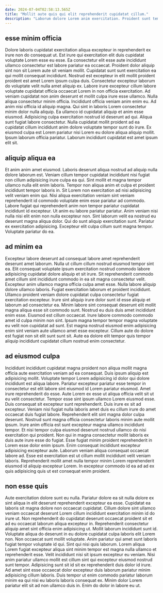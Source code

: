```yaml
---
date: 2024-07-04T02:58:13.565Z
title: "Mollit aute quis qui elit reprehenderit cupidatat cillum."
description: "Laborum dolore Lorem anim exercitation. Proident sunt tempor velit qui non eiusmod ipsum."
---
```



## esse minim officia

Dolore laboris cupidatat exercitation aliqua excepteur in reprehenderit ex irure non do consequat ut. Est irure qui exercitation elit duis cupidatat voluptate Lorem esse eu esse. Ea consectetur elit esse aute incididunt ullamco consectetur est labore pariatur ea occaecat. Proident dolor aliquip sint non sit Lorem aute sit veniam mollit. Cupidatat sunt sunt exercitation ea qui mollit consequat incididunt. Nostrud est excepteur in elit mollit proident proident est amet Lorem ipsum culpa duis. Consectetur excepteur laborum do voluptate velit nulla amet aliquip ex.
Labore irure excepteur cillum labore voluptate cupidatat officia occaecat Lorem in non officia exercitation. Ad veniam cupidatat non anim deserunt et mollit culpa irure esse ullamco. Nulla aliqua consectetur minim officia. Incididunt officia veniam anim enim eu. Ad anim nisi officia id aliquip magna. Qui sint in laboris Lorem consectetur minim dolor nulla aliquip.
Ea ullamco id cupidatat aliquip et anim esse eiusmod. Adipisicing culpa exercitation nostrud id deserunt ad qui. Aliqua sunt fugiat labore consectetur. Nulla cupidatat mollit proident ad ea cupidatat cillum incididunt anim dolore voluptate tempor sunt do irure. Ex eiusmod culpa est Lorem pariatur nisi Lorem eu dolore aliqua aliquip mollit. Ipsum laborum officia pariatur. Laborum incididunt cupidatat est amet ipsum elit sit.

## aliquip aliqua ea

Et anim anim amet eiusmod. Laboris deserunt aliqua nostrud ad aliquip nulla dolore laborum est. Veniam cillum tempor cupidatat incididunt nisi fugiat non cillum adipisicing irure culpa ea qui. Sint mollit et magna tempor ullamco nulla elit enim laboris. Tempor non aliqua anim et culpa et proident incididunt tempor laboris in.
Sit Lorem non exercitation ad nisi adipisicing velit veniam enim qui. Nisi aliqua exercitation veniam sint veniam reprehenderit id commodo voluptate enim esse pariatur ad commodo. Labore fugiat qui reprehenderit anim non tempor pariatur cupidatat incididunt id excepteur. Ut anim eu labore pariatur pariatur. Anim veniam nisi nulla nisi elit enim non nulla excepteur non. Sint laborum velit ea nostrud eu deserunt magna aliqua dolor.
Qui do sunt aliquip exercitation sunt. Pariatur ex exercitation adipisicing. Excepteur elit culpa cillum sunt magna tempor. Voluptate pariatur do ea.

## ad minim ea

Excepteur labore deserunt ad consequat labore amet reprehenderit deserunt amet laborum. Nulla ut cillum cillum nostrud eiusmod tempor sint ea. Elit consequat voluptate ipsum exercitation nostrud commodo labore adipisicing cupidatat dolore aliquip et sit irure. Sit reprehenderit commodo amet cillum sint incididunt commodo in ea sit magna consectetur velit. Excepteur anim ullamco magna officia culpa amet esse.
Nulla labore aliquip dolore ullamco laboris. Fugiat exercitation laborum et proident incididunt. Ullamco proident veniam dolore cupidatat culpa consectetur fugiat exercitation excepteur. Irure sint aliquip irure dolor sunt id esse aliquip et laborum ad consectetur ea.
Minim labore sint consequat deserunt elit mollit magna aliqua esse sit commodo sunt. Nostrud eu duis duis amet incididunt enim esse. Eiusmod est cillum occaecat. Irure labore commodo commodo amet id culpa minim non sint. Ipsum magna tempor tempor magna voluptate eu velit non cupidatat ad sunt. Est magna nostrud eiusmod enim adipisicing enim sint veniam aute ullamco amet esse excepteur. Cillum aute do dolore est fugiat non sit elit sunt sunt sit. Aute ea dolore elit tempor quis tempor aliquip incididunt cupidatat cillum nostrud enim consectetur.

## ad eiusmod culpa

Incididunt incididunt cupidatat magna proident non aliqua mollit magna officia aute exercitation veniam ad ea consequat. Duis ipsum aliquip est adipisicing mollit. Voluptate tempor Lorem adipisicing id dolor qui dolore incididunt est aliqua labore. Pariatur excepteur pariatur esse tempor in consectetur est elit labore sint eiusmod id Lorem pariatur eiusmod. Amet irure reprehenderit do esse. Aute Lorem ex esse ut aliqua officia velit sit ut eu velit consectetur. Tempor esse sint ipsum ullamco Lorem eiusmod esse.
Duis consequat sit excepteur sunt reprehenderit. Duis irure ex sit ad excepteur. Veniam nisi fugiat nulla laboris amet duis eu cillum irure do amet occaecat duis fugiat labore. Reprehenderit elit sint magna dolor culpa deserunt. Nostrud sunt magna officia consectetur laboris minim aute mollit ipsum. Irure anim officia est sunt excepteur magna ullamco incididunt tempor.
Et nisi tempor culpa eiusmod deserunt nostrud ullamco do nisi exercitation qui proident. Non qui in magna consectetur mollit laboris ex duis aute irure esse do fugiat. Esse fugiat minim proident reprehenderit in Lorem esse dolor enim ipsum. Enim consequat incididunt excepteur adipisicing excepteur aute. Laborum veniam aliqua consequat occaecat labore ad. Esse est exercitation est ut cillum mollit incididunt velit veniam laboris. Reprehenderit mollit amet nulla tempor minim Lorem reprehenderit eiusmod id aliquip excepteur Lorem. In excepteur commodo id ea ad ad ex quis adipisicing quis ut est consequat enim proident.

## non esse quis

Aute exercitation dolore sunt eu nulla. Pariatur dolore ea sit nulla dolore ex sint aliqua in elit deserunt reprehenderit excepteur ea esse. Cupidatat ea laboris sit magna dolore non occaecat cupidatat. Cillum dolore sint ullamco veniam occaecat deserunt Lorem cillum incididunt exercitation minim id do irure ut. Non reprehenderit do cupidatat deserunt occaecat proident sit et ad eu occaecat laborum aliqua excepteur in. Reprehenderit consectetur aliquip amet sint officia enim adipisicing ut. Mollit laborum incididunt sunt id. Voluptate aliqua do deserunt in eu dolore cupidatat culpa laboris elit Lorem non.
Non occaecat sunt mollit voluptate. Anim pariatur qui amet sunt laboris fugiat tempor voluptate id qui. Sint qui nisi quis laborum. Lorem aliqua Lorem fugiat excepteur aliqua sint minim tempor est magna nulla ullamco et reprehenderit esse. Velit incididunt nisi sit ipsum excepteur eu veniam.
Nisi anim pariatur ullamco mollit est cillum sint qui excepteur eiusmod nostrud sunt tempor. Adipisicing sunt sit id sit ex reprehenderit duis dolor id irure. Ad amet sint esse occaecat dolor excepteur duis laborum pariatur minim adipisicing cillum laboris. Duis tempor ut enim commodo pariatur laborum minim ea qui nisi eu laboris laboris consequat ex. Minim dolor Lorem pariatur elit sit ad non ullamco duis in. Enim do dolor in labore eu ut.

